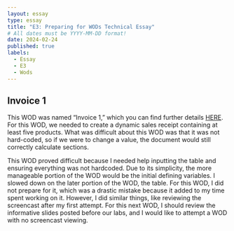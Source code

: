 ```yaml
---
layout: essay
type: essay
title: "E3: Preparing for WODs Technical Essay"
# All dates must be YYYY-MM-DD format!
date: 2024-02-24
published: true
labels:
  - Essay
  - E3
  - Wods
---
```


## Invoice 1

This WOD was named “Invoice 1,” which you can find further details [HERE](https://dport96.github.io/ITM352/morea/060.expressions-operators/experience-invoice1.html). For this WOD, we needed to create a dynamic sales receipt containing at least five products. What was difficult about this WOD was that it was not hard-coded, so if we were to change a value, the document would still correctly calculate sections. 

This WOD proved difficult because I needed help inputting the table and ensuring everything was not hardcoded. Due to its simplicity, the more manageable portion of the WOD would be the initial defining variables. I slowed down on the later portion of the WOD, the table. For this WOD, I did not prepare for it, which was a drastic mistake because it added to my time spent working on it. However, I did similar things, like reviewing the screencast after my first attempt. For this next WOD, I should review the informative slides posted before our labs, and I would like to attempt a WOD with no screencast viewing. 
